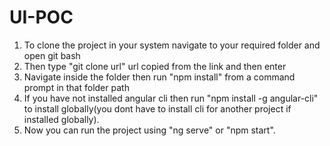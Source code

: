 # UI-POC
1. To clone the project in your system navigate to your required folder and open git bash
2. Then type "git clone url" url copied from the link and then enter
3. Navigate inside the folder then run "npm install" from a command prompt in that folder path
4. If you have not installed angular cli then run "npm install -g angular-cli" to install 
   globally(you dont have to install cli for another project if installed globally).
5. Now you can run the project using "ng serve" or "npm start".
